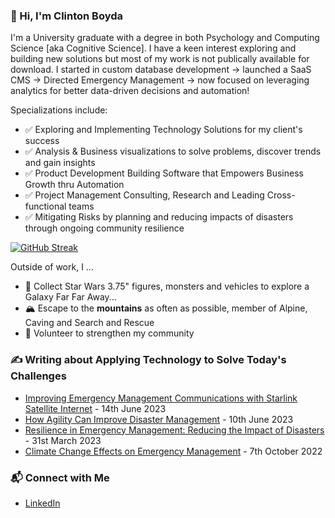 ### 👋 Hi, I'm Clinton Boyda

I'm a University graduate with a degree in both Psychology and Computing Science [aka Cognitive Science]. I have a keen interest exploring and building new solutions but most of my work is not publically available for download. I started in custom database development -> launched a SaaS CMS -> Directed Emergency Management -> now focused on leveraging analytics for better data-driven decisions and automation!

Specializations include: 
* ✅ Exploring and Implementing Technology Solutions for my client's success
* ✅ Analysis & Business visualizations to solve problems, discover trends and gain insights
* ✅ Product Development Building Software that Empowers Business Growth thru Automation
* ✅ Project Management Consulting, Research and Leading Cross-functional teams
* ✅ Mitigating Risks by planning and reducing impacts of disasters through ongoing community resilience

[![GitHub Streak](https://streak-stats.demolab.com?user=cboyda&theme=tokyonight&hide_border=true&mode=weekly&card_width=700)](https://git.io/streak-stats)

Outside of work, I ... 
* 🚀 Collect Star Wars 3.75" figures, monsters and vehicles to explore a Galaxy Far Far Away...
* 🏔️ Escape to the **mountains** as often as possible, member of Alpine, Caving and Search and Rescue
* 🙌 Volunteer to strengthen my community

### ✍️ Writing about Applying Technology to Solve Today's Challenges
* [Improving Emergency Management Communications with Starlink Satellite Internet](https://www.linkedin.com/pulse/improving-emergency-management-communications-starlink) - 14th June 2023
* [How Agility Can Improve Disaster Management](https://www.linkedin.com/pulse/how-agility-can-improve-disaster-management-d4h-technologies) - 10th June 2023
* [Resilience in Emergency Management: Reducing the Impact of Disasters](https://www.linkedin.com/pulse/resilience-emergency-management-reducing-impact-disasters) - 31st March 2023
* [Climate Change Effects on Emergency Management](https://www.linkedin.com/pulse/climate-change-effects-emergency-management-d4h-technologies) - 7th October 2022

### 📬 Connect with Me
* [LinkedIn](https://www.linkedin.com/in/clintonboyda/)

